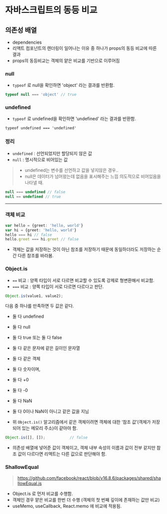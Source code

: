 # 자바스크립트의 동등 비교

## 의존성 배열
- dependencies
- 리액트 컴포넌트의 렌더링이 일어나는 이유 중 하나가 props의 동등 비교에 따른 결과
- props의 동등비교는 객체의 얕은 비교를 기반으로 이루어짐

### null
- `typeof` 로 null을 확인하면 'object' 라는 결과를 반환함.
```typescript jsx
typeof null === 'object' // true
```

### undefined
- `typeof` 로 undefined을 확인하면 'undefined' 라는 결과를 반환함.
```
typeof undefined === 'undefined'
```

### 정리
- `undefined` : 선언되었지만 할당되지 않은 값
- `null` : 명시적으로 비어있는 값

> - undefined는 변수를 선언하고 값을 넣지않은 경우..
> - null은 데이터가 넘어왔는데 없음을 표시해주는 느낌 의도적으로 비어있음을 나타낼 때.

```typescript jsx
null === undefined // false
null == undefined // true
```

---

### 객체 비교
```typescript jsx
var hello = {greet: 'hello, world'}
var hi = {greet: 'hello, world'}
hello === hi // false
hello.greet === hi.greet // false
```

- 객체는 값을 저장하는 것이 아닌 참조를 저장하기 때문에 동일하더라도 저장하는 순간 다른 참조를 바라봄.

### Object.is

- `==` 비교 : 양쪽 타입이 서로 다르면 비교할 수 있도록 강제로 형변환해서 비교함.
- `===` 비교 : 양쪽 타입이 서로 다르면 다르다고 판단.

```typescript jsx
Object.is(value1, value2);
```
다음 중 하나를 만족하면 두 값은 같다.
- 둘 다 undefined
- 둘 다 null
- 둘 다 true 또는 둘 다 false
- 둘 다 같은 문자에 같은 길이인 문자열
- 둘 다 같은 객체
- 둘 다 숫자이며,
- 둘 다 +0
- 둘 다 -0
- 둘 다 NaN
- 둘 다 0이나 NaN이 아니고 같은 값을 지님

- 위 `Object.is()` 알고리즘에서 같은 객체이려면 객체에 대한 ‘참조 값’(객체가 저장되어 있는 메모리 주소)이 같아야 함.
```typescript jsx바
Object.is([], []);           // false
```
- 의존성 배열에 넣어준 값이 객체이고,  객체 내부 속성의 이름과 값이 전부 같지만 참조 값이 다르다면  리액트는 다른 값으로 판단해야 함.

### ShallowEqual
> https://github.com/facebook/react/blob/v16.8.6/packages/shared/shallowEqual.js

- Object.is 로 먼저 비교를 수행함.
- 객체인 경우 얕은 비교를 한번 더 수행 (객체의 첫 번째 깊이에 존재하는 값만 비교)
- useMemo, useCallback, React.memo 에 비교에 적용됨.
